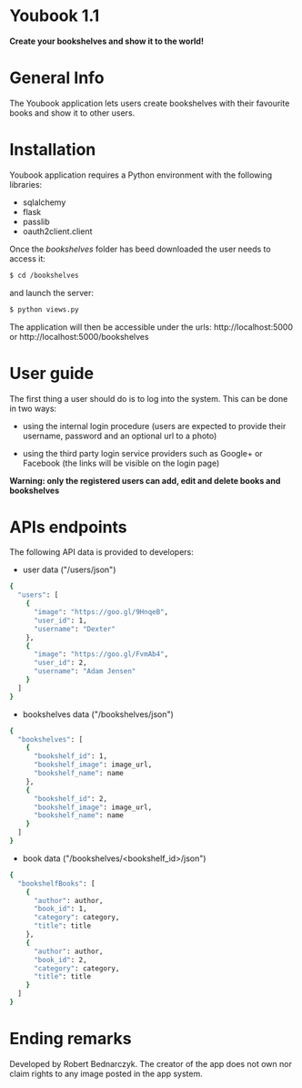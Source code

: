 # Youbook 1.1
**Create your bookshelves and show it to the world!**

# General Info
The Youbook application lets users create bookshelves with their favourite books
and show it to other users.

# Installation
Youbook application requires a Python environment with the following libraries:
- sqlalchemy
- flask
- passlib
- oauth2client.client

Once the *bookshelves* folder has beed downloaded the user needs to access it:

```sh
$ cd /bookshelves
```
and launch the server:

```sh
$ python views.py
```

The application will then be accessible under the urls:
http://localhost:5000
or
http://localhost:5000/bookshelves

# User guide
The first thing a user should do is to log into the system. This can be done
in two ways:

- using the internal login procedure (users are expected to provide their
  username, password and an optional url to a photo)

- using the third party login service providers such as Google+ or Facebook
  (the links will be visible on the login page)

**Warning: only the registered users can add, edit and delete books and bookshelves**

# APIs endpoints

The following API data is provided to developers:

- user data ("/users/json")

```sh
{
  "users": [
    {
      "image": "https://goo.gl/9HnqeB",
      "user_id": 1,
      "username": "Dexter"
    },
    {
      "image": "https://goo.gl/FvmAb4",
      "user_id": 2,
      "username": "Adam Jensen"
    }
  ]
}
```

- bookshelves data ("/bookshelves/json")

```sh
{
  "bookshelves": [
    {
      "bookshelf_id": 1,
      "bookshelf_image": image_url,
      "bookshelf_name": name
    },
    {
      "bookshelf_id": 2,
      "bookshelf_image": image_url,
      "bookshelf_name": name
    }
  ]
}
```
- book data ("/bookshelves/<bookshelf_id>/json")

```sh
{
  "bookshelfBooks": [
    {
      "author": author,
      "book_id": 1,
      "category": category,
      "title": title
    },
    {
      "author": author,
      "book_id": 2,
      "category": category,
      "title": title
    }
  ]
}
```

# Ending remarks
Developed by Robert Bednarczyk.
The creator of the app does not own nor claim rights to any image posted in the
app system.
